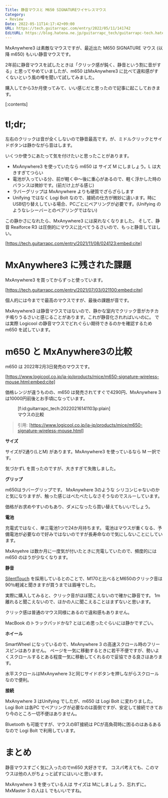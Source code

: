 ```yaml
---
Title: 静音マウスと M650 SIGNATUREワイヤレスマウス
Category:
- Review
Date: 2022-05-11T14:17:42+09:00
URL: https://tech.guitarrapc.com/entry/2022/05/11/141742
EditURL: https://blog.hatena.ne.jp/guitarrapc_tech/guitarrapc-tech.hatenablog.com/atom/entry/13574176438064027192
---
```


MxAnywhere3 は素敵なマウスですが、最近出た M650 SIGNATURE マウス (以降 m650) もいい静音マウスです。

2年前に静音マウスを試したときは「クリック感が鈍く、静音という割に音がする」と思ってやめていましたが、m650 はMxAnywhere3 に比べて違和感がすくないという風の噂を聞いて試してみました。

購入してから3か月使ってみて、いい感じだと思ったので記事に起こしておきます。

[:contents]

# tl;dr;

左右のクリックは音が全くしないので静音最高です。が、ミドルクリックとサイドボタンは静かながら音はします。

いくつか使うにあたって気を付けたいと思ったことがあります。

* MxAnywhere3 を使っていたなら m650 は サイズ M にしましょう。L は大きすぎてつらい
* 電池が入っている分、前が軽く中～後に重心があるので、軽く浮かした時のバランスは微妙です。(前だけ上がる感じ)
* ラバーグリップは MxAnywhere よりも硬質でざらざらします
* Unifying ではなく Logi Bolt なので、接続の仕方が微妙に違います。時にUSB切り替えしている場合、PCごとにペアリングが必要です。(Unifying のようなレシーバーとのペアリングではない)

この静かさになれたら、MxAnywhere3 には戻れなくなりました。
そして、静音 Realforce R3 は圧倒的にマウスに比べてうるさいので、もっと静音してほしい。

[https://tech.guitarrapc.com/entry/2021/11/08/024123:embed:cite]


# MxAnywhere3 に残された課題

MxAnywhere3 を買ってからずっと使っています。

[https://tech.guitarrapc.com/entry/2021/07/03/021100:embed:cite]

個人的には今までで最高のマウスですが、最後の課題が音です。

MxAnywhere3 は静音マウスではないので、静かな室内でクリック音がカチカチ鳴りうるさいと感じることがあります。これが静音化されればいいのに。
では実際 Logicool の静音マウスでどれぐらい期待できるのかを確認するため m650 を試しています。

# m650 と MxAnywhere3の比較

m650 は 2022年2月3日発売のマウスです。

[https://www.logicool.co.jp/ja-jp/products/mice/m650-signature-wireless-mouse.html:embed:cite]

価格レンジが違うものの、m650 は発売されてすぐで4290円、MxAnywhere 3 は10000円前後とお手頃になっています。

<figure class="figure-image figure-image-fotolife" title="マウスの比較">[f:id:guitarrapc_tech:20220216141103p:plain]<figcaption>マウスの比較</figcaption></figure>

> 引用: [https://www.logicool.co.jp/ja-jp/products/mice/m650-signature-wireless-mouse.html]

**サイズ**

サイズが2通り(LとM) があります。MxAnywhere3 を使っているなら M 一択です。

気づかずL を買ったのですが、大きすぎて失敗しました。

**グリップ**

m650はラバーグリップです。
MxAnywhere 3のような シリコンじゃないのかと気になりますが、触った感じはべたべたしなさそうなのでスルーしています。

価格がお求めやすいのもあり、ダメになったら買い替えてもいいでしょう。

**電池**

充電式ではなく、単三電池1つで24か月持ちます。
電池はマウスが重くなる、予備電池が必要なので好みではないのですが長寿命なので気にしないことにしています。

MxAnyehre は数か月に一度気が付いたときに充電していたので、頻度的には m650 のほうが少なくなります。

**静音**

[SilentTouch](https://www.logicool.co.jp/content/dam/logitech/ja/products/combos/mk295-keyboard-mouse-combo/pdf/pattaya-white-paper-edit-20200903.pdf) を採用しているとのことで、M170と比べるとM650のクリック音は90％軽減と聞きますが買うまでは眉唾でした。

実際に購入してみると、クリック音がほぼ聞こえないので確かに静音です。
1m 離れると聞こえないので、ほかの人に聞こえることはまずないと思います。

クリック感は普通のマウス同様にあるので違和感もありません。

MacBook のトラックパッドかな? とはじめ思ったぐらいには静かですごい。

**ホイール**

SmartWheel になっているので、MxAnywhere 3 の高速スクロール時のフリースピンはありません。
ページを一気に移動するときに若干不便ですが、勢いよくスクロールするとある程度一気に移動してくれるので妥協できる良さはあります。

水平スクロールはMxAnywhere 3と同じサイドボタンを押しながらスクロールなので便利。

**接続**

MxAnywhere 3 はUnifying でしたが、m650 は Logi Bolt に変わりました。
Logi Bolt は各PC でペアリングが必要なのは面倒ですが、安定して接続できており今のところ一切不便はありません。

Bluetooth も可能ですが、マウスのBT接続は PCが高負荷時に困るのはあるあるなので Logi Bolt で利用しています。

# まとめ

静音マウスすごく気に入ったのでm650 大好きです。
コスパ考えても、このマウスは他の人がちょっと試すにはいいと思います。

MxAnywhere 3 を使っている人は サイズは Mにしましょう、忘れずに。
MxMaster 3 の人は L でもいいですね。
